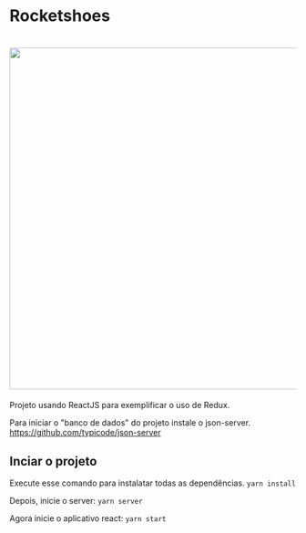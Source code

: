 
# Rocketshoes
<h1 align="center" >
  <img src="/readme-assets/img-demo.png" width="600"/>
</h1>

Projeto usando ReactJS para exemplificar o uso de Redux.

Para iniciar o "banco de dados" do projeto instale o json-server.
https://github.com/typicode/json-server

## Inciar o projeto

Execute esse comando para instalatar todas as dependências.
`yarn install`

Depois, inicie o server: `yarn server`

Agora inicie o aplicativo react: `yarn start`

